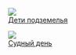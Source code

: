 ![](/books/prose_classic/Владимир%20Короленко/Дети%20подземелья.jpg)  
[Дети подземелья](/books/prose_classic/Владимир%20Короленко/Дети%20подземелья)

![](/books/prose_classic/Владимир%20Короленко/Судный%20день.jpg)  
[Судный день](/books/prose_classic/Владимир%20Короленко/Судный%20день)
